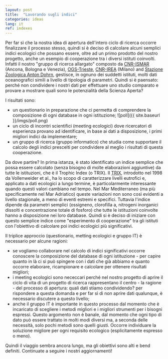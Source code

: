 ```yaml
---
layout: post
title:  "Lavorando sugli indici"
categories: ideas
lang: it
ref: indexes
---
```


Per far sì che la nostra idea di apertura dell'intero ciclo di ricerca occorre finalizzare il processo stesso, quindi si è deciso di calcolare alcuni semplici indici ecologici che possano essere, oltre ad un primo prodotto del nostro progetto, anche un esempio di cooperazione tra i diversi istituti coinvolti.
Infatti il nostro "gruppo di ricerca allargato" composto da [CNR-ISMAR][ismar] (Ancona, Bologna e Venezia), [OGS-Trieste][ogs], [CNR-IREA][irea] (Milano) and [Stazione Zoologica Anton Dohrn][szan], gestisce, in ognuno dei suddetti istituti, molti dati oceanografici simili a livello di tipologia di parametri. Quindi si è paensato: perché non condividere i nostri dati per effettuare uno studio comparato e provare a mostrare quali sono le potenzialità della Scienza Aperta?


I risultati sono:
* un questionario in preparazione che ci permetta di comprendere la composizione di ogni database in ogni istituzione;
![poll]({{ site.baseurl }}/imgs/poll.png)
* un ciclo di incontri scientifici (meeting ecologici) dove ricercatori di esperienza provano ad identificare, in base ai dati a disposizione, i primi migliori indici da implementare;
* un gruppo di ricerca (gruppo informatico) che studia come supportare il calcolo degli indici prescelti per condividere al meglio i risultati di questa cooperazione.


Da dove partire?
In prima istanza, è stato identificato un indice semplice che possa essere calcolato (senza bisogno di molte elaborazioni aggiuntive) da tutte le istituzioni, che è il Trophic Index (o TRIX).
Il [TRIX][trix], introdotto nel 1998 da Vollenweider et al., ha lo scopo di caratterizzare livelli eutrofici e, applicato a dati ecologici a lungo termine, è particolarmente interessante quando questi valori cambiano nel tempo.
Nel Mar Mediterraneo (ma più specificamente nel Mar Adriatico) queste variazioni non sono così evidenti a livello stagionale, a meno di eventi estremi e specifici. Tuttavia l'indice dipende da parametri semplici (ossigneno, clorofilla a, nitrogeni inorganici dissolti e concentrazione totale di fosforo) che tutte le istituzioni coinvolte hanno a disposizione nei loro database. Quindi si è deciso di iniziare con questo semplice indice come "esperimento di cooperazione" tra gli istituti con l'obiettivo di calcolare poi indici ecologici più significativi.


Il triplice approccio (questionario, metting ecologici e gruppo IT) è necessario per alcune ragioni:
* se vogliamo collaborare nel calcolo di indici significativi occorre conoscere la composizione del database di ogni istituzione - per capire quanto in là ci si può spingere con i dati che già abbiamo e quanto occorre elaborare, ricampionare e calcolare per ottenere risultati migliori;
* i meeting ecologici sono nececcari perché nel nostro progetto di aprire il ciclo di vita di un progetto di ricerca rappresentano il centro - la ragione - del processo di apertura: quali dati stiamo condividendo? per rispondere a questa domanda e per far sì di non aprire dati qualunque, è necessario discutere a questo livello;
* anche il gruppo IT è importante in questo processo dal momento che è incaricato di scegliere i metodi migliori e i migliori strumenti per i bisogni espressi. Questo argomento non è banale, dal momento che ogni tipo di dato può essere trattato in molti modi diversi ma, a seconda delle necessità, solo pochi metodi sono quelli giusti. Occorre individuare la soluzione migliore per ogni requisito ecologico (esplicitamente espresso o meno).


Quindi il viaggio sembra ancora lungo, ma gli obiettivi sono alti e bend definiti. Continuate a seguire i nostri aggiornamenti!

[ismar]: www.ismar.cnr.it/
[ogs]: www.ogs.trieste.it/
[irea]: www.irea.cnr.it/
[szan]: www.szn.it/index.php/it/
[trix]: http://phytobioimaging.unisalento.it/Portals/7/Documents/TRIX/VollenWeider%20et%20al%201998.pdf

